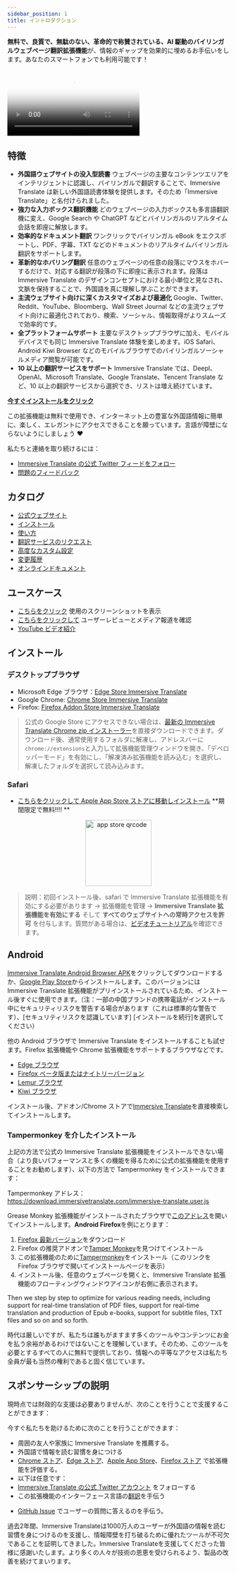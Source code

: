 ```yaml
---
sidebar_position: 1
title: イントロダクション
---
```


**無料で、良質で、無駄のない、革命的で称賛されている、AI 駆動のバイリンガルウェブページ翻訳拡張機能**が、情報のギャップを効果的に埋めるお手伝いをします。あなたのスマートフォンでも利用可能です！

<video
  controls
  poster="https://immersivetranslate.com/assets/price/video-poster-en.png"
  src="https://s.immersivetranslate.com/assets/uploads/en-kefVSe.mp4"
/>

## 特徴

- **外国語ウェブサイトの没入型読書** ウェブページの主要なコンテンツエリアをインテリジェントに認識し、バイリンガルで翻訳することで、Immersive Translate は新しい外国語読書体験を提供します。そのため「Immersive Translate」と名付けられました。
- **強力な入力ボックス翻訳機能** どのウェブページの入力ボックスも多言語翻訳機に変え、Google Search や ChatGPT などとバイリンガルのリアルタイム会話を即座に解放します。
- **効率的なドキュメント翻訳** ワンクリックでバイリンガル eBook をエクスポートし、PDF、字幕、TXT などのドキュメントのリアルタイムバイリンガル翻訳をサポートします。
- **革新的なホバリング翻訳** 任意のウェブページの任意の段落にマウスをホバーするだけで、対応する翻訳が段落の下に即座に表示されます。段落は Immersive Translate のデザインコンセプトにおける最小単位と見なされ、文脈を保持することで、外国語を真に理解し学ぶことができます。
- **主流ウェブサイト向けに深くカスタマイズおよび最適化** Google、Twitter、Reddit、YouTube、Bloomberg、Wall Street Journal などの主流ウェブサイト向けに最適化されており、検索、ソーシャル、情報取得がよりスムーズで効率的です。
- **全プラットフォームサポート** 主要なデスクトップブラウザに加え、モバイルデバイスでも同じ Immersive Translate 体験を楽しめます。iOS Safari、Android Kiwi Browser などのモバイルブラウザでのバイリンガルソーシャルメディア閲覧が可能です。
- **10 以上の翻訳サービスをサポート** Immersive Translate では、Deepl、OpenAI、Microsoft Translate、Google Translate、Tencent Translate など、10 以上の翻訳サービスから選択でき、リストは増え続けています。

[**今すぐインストールをクリック**](/docs/installation/)

この拡張機能は無料で使用でき、インターネット上の豊富な外国語情報に簡単に、楽しく、エレガントにアクセスできることを願っています。言語が障壁にならないようにしましょう ❤️

私たちと連絡を取り続けるには：

<!-- - [Subscribe to Immersive Translate by Email](https://immersivetranslate.substack.com/) Get the latest updates and (benefits) in a timely manner. -->

- [Immersive Translate の公式 Twitter フィードをフォロー](https://twitter.com/immersivetrans)
  <!-- - [Follow the Telegram channel](https://t.me/immersivetranslate) Receive the latest news! -->
  <!-- - [Join the Telegram group](https://t.me/+rq848Z09nehlOTgx) to participate in discussions about features. -->
- [問題のフィードバック](https://github.com/immersive-translate/immersive-translate/issues/)

## カタログ

- [公式ウェブサイト](https://immersivetranslate.com/en/?force=1)
- [インストール](/docs/installation/)
- [使い方](/docs/usage/)
- [翻訳サービスのリクエスト](/docs/services/)
- [高度なカスタム設定](/docs/advanced/)
- [変更履歴](/docs/CHANGELOG/)
- [オンラインドキュメント](/docs/)

## ユースケース

<!-- - [Learn about the changes that happened to user Xiao Zhang after a month of using Immersive Translate](#user-xiao-zhangs-story) -->

- [こちらをクリック](/docs/usecase/) 使用のスクリーンショットを表示
- [こちらをクリックして](/docs/review/) ユーザーレビューとメディア報道を確認
- [YouTube ビデオ紹介](https://www.youtube.com/watch?v=SHznc5kQCM4&ab_channel=ImmersiveTranslate)

## インストール

### デスクトップブラウザ

- Microsoft Edge ブラウザ：[Edge Store Immersive Translate](https://microsoftedge.microsoft.com/addons/detail/amkbmndfnliijdhojkpoglbnaaahippg)
- Google Chrome: [Chrome Store Immersive Translate](https://chrome.google.com/webstore/detail/immersive-translate/bpoadfkcbjbfhfodiogcnhhhpibjhbnh)
- Firefox: [Firefox Addon Store Immersive Translate](https://addons.mozilla.org/firefox/addon/immersive-translate/)

> 公式の Google Store にアクセスできない場合は、[最新の Immersive Translate Chrome zip インストーラー](https://download.immersivetranslate.com/latest/chrome-immersive-translate.zip)を直接ダウンロードできます。ダウンロード後、通常使用するフォルダに解凍し、アドレスバーに`chrome://extensions`と入力して拡張機能管理ウィンドウを開き、「デベロッパーモード」を有効にし、「解凍済み拡張機能を読み込む」を選択し、解凍したフォルダを選択して読み込みます。

### Safari

- [こちらをクリックして Apple App Store ストアに移動しインストール](https://apps.apple.com/app/immersive-translate/id6447957425) \*\*期間限定で無料!!!! \*\*

<div align="center">
<img src="https://s.immersivetranslate.com/static/official-static/assets/immersive-app-store.png" width="150" alt="app store qrcode" />
</div>

> 説明：初回インストール後、safari で Immersive Translate 拡張機能を有効にする必要があります -> 拡張機能を管理 -> **Immersive Translate 拡張機能を有効にする** そして **すべてのウェブサイトへの常時アクセスを許可** を付与します。質問がある場合は、[ビデオチュートリアル](https://s.immersivetranslate.com/videos/ios_safari_turorial_en.mp4)を確認できます。

## Android

[Immersive Translate Android Browser APK](https://immersivetranslate.com/android/)をクリックしてダウンロードするか、[Google Play Store](https://play.google.com/store/apps/details?id=com.immersivetranslate.browser&utm_campaign=official)からインストールします。このバージョンには Immersive Translate 拡張機能がプリインストールされているため、インストール後すぐに使用できます。（注：一部の中国ブランドの携帯電話がインストール中にセキュリティリスクを警告する場合があります（これは標準的な警告です）、[セキュリティリスクを認識しています] [インストールを続行]を選択してください）

他の Android ブラウザで Immersive Translate をインストールすることも試せます。Firefox 拡張機能や Chrome 拡張機能をサポートするブラウザなどです。

- [Edge ブラウザ](https://www.microsoft.com/edge/emmx/immersivetranslatecollaboration)
- [Firefox ベータ版またはナイトリーバージョン](https://www.mozilla.org/firefox/channel/android/)
- [Lemur ブラウザ](https://lemurbrowser.com/)
- [Kiwi ブラウザ](https://kiwibrowser.com/)

インストール後、アドオン/Chrome ストアで[Immersive Translate](https://chrome.google.com/webstore/detail/immersive-translate/bpoadfkcbjbfhfodiogcnhhhpibjhbnh)を直接検索してインストールします。

### Tampermonkey を介したインストール

上記の方法で公式の Immersive Translate 拡張機能をインストールできない場合（より良いパフォーマンスと多くの機能を得るために公式の拡張機能を使用することをお勧めします）、以下の方法で Tampermonkey をインストールできます：

Tampermonkey アドレス：https://download.immersivetranslate.com/immersive-translate.user.js

Grease Monkey 拡張機能がインストールされたブラウザで[このアドレス](https://download.immersivetranslate.com/immersive-translate.user.js)を開いてインストールします。**Android Firefox**を例にとります：

1. [Firefox 最新バージョン](https://www.mozilla.org/firefox/browsers/mobile/android/)をダウンロード
2. Firefox の推奨アドオンで[Tamper Monkey](https://www.tampermonkey.net/)を見つけてインストール
3. この拡張機能のために[Tampermonkey](https://download.immersivetranslate.com/immersive-translate.user.js)をインストール（このリンクを Firefox ブラウザで開いてインストールページを表示）
4. インストール後、任意のウェブページを開くと、Immersive Translate 拡張機能のフローティングウィンドウアイコンが右側に表示されます。

Then we step by step to optimize for various reading needs, including support for real-time translation of PDF files, support for real-time translation and production of Epub e-books, support for subtitle files, TXT files and so on and so forth.

時代は厳しいですが、私たちは誰もがますます多くのツールやコンテンツにお金を払う余裕があるわけではないことを理解しています。そのため、このツールを必要とするすべての人に無料で提供しており、情報への平等なアクセスは私たち全員が最も当然の権利であると固く信じています。

## スポンサーシップの説明

現時点では財政的な支援は必要ありませんが、次のことを行うことで支援することができます：

今すぐ私たちを助けるために次のことを行うことができます：

- 周囲の友人や家族に Immersive Translate を推薦する。
- 外国語で情報を読む習慣を身につける
- [Chrome ストア](https://chrome.google.com/webstore/detail/immersive-translate/bpoadfkcbjbfhfodiogcnhhhpibjhbnh)、[Edge ストア](https://microsoftedge.microsoft.com/addons/detail/immersive-translate-web-/amkbmndfnliijdhojkpoglbnaaahippg)、[Apple App Store](https://apps.apple.com/app/id6447957425)、[Firefox ストア](https://addons.mozilla.org/firefox/addon/immersive-translate/) で拡張機能を評価する。
- 以下は任意です：
  <!-- - [公式 Immersive Translate メール](https://immersivetranslate.substack.com/) を購読する -->
  <!-- - [Telegram チャンネルに参加する](https://t.me/immersivetranslate) -->
- [Immersive Translate の公式 Twitter アカウント](https://twitter.com/immersivetrans) をフォローする
- この拡張機能のインターフェース言語の[翻訳](https://crowdin.com/project/immersive-translate)を手伝う
<!-- - [Telegram グループ](https://t.me/+rq848Z09nehlOTgx) でユーザーの質問に答えるのを手伝う。 -->
- [GitHub Issue](https://github.com/immersive-translate/immersive-translate/issues) でユーザーの質問に答えるのを手伝う。

過去2年間、Immersive Translateは1000万人のユーザーが外国語の情報を読む習慣を身につけるのを支援し、情報障壁を打ち破るために優れたツールが不可欠であることを証明してきました。Immersive Translateを支援してくださった皆様に感謝いたします。より多くの人々が技術の恩恵を受けられるよう、製品の改善を続けてまいります。
